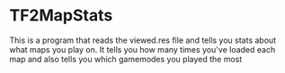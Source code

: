 # TF2MapStats
This is a program that reads the viewed.res file and tells you stats about what maps you play on. It tells you how many times you've loaded each map and also tells you which gamemodes you played the most
